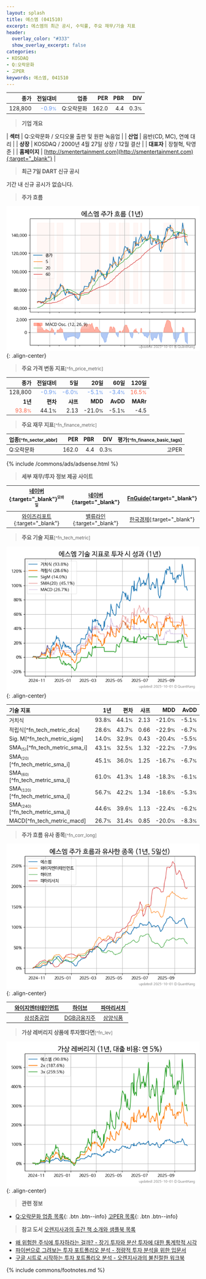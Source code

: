 ```yaml
---
layout: splash
title: 에스엠 (041510)
excerpt: 에스엠의 최근 공시, 수익률, 주요 재무/기술 지표
header:
  overlay_color: "#333"
  show_overlay_excerpt: false
categories:
- KOSDAQ
- Q:오락문화
- 고PER
keywords: 에스엠, 041510
---
```


| **종가** | **전일대비** | **업종** | **PER** | **PBR** | **DIV** |
| -------: | -----------: | -------: | ------: | ------: | ------: |
| 128,800 | <span style="color: cornflowerblue">-0.9<small>%</small></span> | Q:오락문화 | 162.0 | 4.4 | 0.3<small>%</small> |

<!-- more -->


> **기업 개요**<a id="company"></a>

| <span style="white-space:nowrap;">**섹터**</span> | Q:오락문화 / 오디오물 출판 및 원판 녹음업 |
| <span style="white-space:nowrap;">**산업**</span> | 음반(CD, MC), 연예 대리 |
| <span style="white-space:nowrap;">**상장**</span> | KOSDAQ / 2000년 4월 27일 상장 / 12월 결산 |
| <span style="white-space:nowrap;">**대표자**</span> | 장철혁, 탁영준 |
| <span style="white-space:nowrap;">**홈페이지**</span> | [http://smentertainment.com](http://smentertainment.com){:target="_blank"} |


> **최근 7일 DART 신규 공시**<a id="dart"></a>

기간 내 신규 공시가 없습니다.


> **주가 흐름**<a id="price"></a>

![041510](/stock/images/041510.png){: .align-center}


> **주요 가격 변동 지표**<small>[^fn_price_metric]</small>

| **종가** | **전일대비** | **5일** | **20일** | **60일** | **120일** |
| -------: | -----------: | ------: | -------: | -------: | --------: |
| 128,800 | <span style="color: cornflowerblue">-0.9<small>%</small></span> | <span style="color: cornflowerblue">-6.0<small>%</small></span> | <span style="color: cornflowerblue">-5.1<small>%</small></span> | <span style="color: cornflowerblue">-3.4<small>%</small></span> | <span style="color: tomato">16.5<small>%</small></span> |
| **1년** | **편차** | **샤프** | **MDD** | **AvDD** | **MARr** |
| <span style="color: tomato">93.8<small>%</small></span> | 44.1<small>%</small> | 2.13 | -21.0<small>%</small> | -5.1<small>%</small> | -4.5 |


> **주요 재무 지표**<small>[^fn_finance_metric]</small>

| **업종**<small>[^fn_sector_abbr]</small> | **PER** | **PBR** | **DIV** | **평가**<small>[^fn_finance_basic_tags]</small> |
| :--------------------------------------- | ------: | ------: | ------: | ----------------------------------------------: |
| Q:오락문화 | 162.0 | 4.4 | 0.3<small>%</small> | 고PER |



{% include /commons/ads/adsense.html %}

> **세부 재무/투자 정보 제공 사이트**

| [네이버](https://m.stock.naver.com/domestic/stock/041510/finance/summary){:target="_blank"}<sup><small>모바일</small></sup> | [네이버](https://finance.naver.com/item/coinfo.naver?code=041510){:target="_blank"} | [FnGuide](https://comp.fnguide.com/SVO2/ASP/SVD_Invest.asp?gicode=A041510&MenuYn=Y){:target="_blank"} |
| :---: | :---: | :---: |
| [와이즈리포트](https://comp.wisereport.co.kr/company/c1040001.aspx?cmp_cd=041510){:target="_blank"} | [밸류라인](https://www.valueline.co.kr/finance/summary/041510){:target="_blank"} | [한국경제](https://markets.hankyung.com/stock/041510/financial-summary){:target="_blank"} |


> **주요 기술 지표**<small>[^fn_tech_metric]</small>


![041510](/stock/images/041510_tech.png){: .align-center}

| **기술 지표** | **1년** | **편차** | **샤프** | **MDD** | **AvDD** |
| :------------ | ------: | -----------: | -------: | ------: | -------: |
| 거치식 | 93.8<small>%</small> | 44.1<small>%</small> | 2.13 | -21.0<small>%</small> | -5.1<small>%</small> |
| 적립식[^fn_tech_metric_dca] | 28.6<small>%</small> | 43.7<small>%</small> | 0.66 | -22.9<small>%</small> | -6.7<small>%</small> |
| Sig. M[^fn_tech_metric_sigm] | 14.0<small>%</small> | 32.9<small>%</small> | 0.43 | -20.4<small>%</small> | -5.5<small>%</small> |
| SMA<small><sub>(5)</sub></small>[^fn_tech_metric_sma_i] | 43.1<small>%</small> | 32.5<small>%</small> | 1.32 | -22.2<small>%</small> | -7.9<small>%</small> |
| SMA<small><sub>(20)</sub></small>[^fn_tech_metric_sma_i] | 45.1<small>%</small> | 36.0<small>%</small> | 1.25 | -16.7<small>%</small> | -6.7<small>%</small> |
| SMA<small><sub>(60)</sub></small>[^fn_tech_metric_sma_i] | 61.0<small>%</small> | 41.3<small>%</small> | 1.48 | -18.3<small>%</small> | -6.1<small>%</small> |
| SMA<small><sub>(120)</sub></small>[^fn_tech_metric_sma_i] | 56.7<small>%</small> | 42.2<small>%</small> | 1.34 | -18.6<small>%</small> | -5.3<small>%</small> |
| SMA<small><sub>(240)</sub></small>[^fn_tech_metric_sma_i] | 44.6<small>%</small> | 39.6<small>%</small> | 1.13 | -22.4<small>%</small> | -6.2<small>%</small> |
| MACD[^fn_tech_metric_macd] | 26.7<small>%</small> | 31.4<small>%</small> | 0.85 | -20.0<small>%</small> | -8.3<small>%</small> |


> **주가 흐름 유사 종목**<a id="corr"></a><small>[^fn_corr_long]</small>

![041510](/stock/images/041510_corr.png){: .align-center}

|       | [와이지엔터테인먼트](/122870/) | [하이브](/352820/) | [파마리서치](/214450/) |
| :---: | :------------------------------------: | :------------------------------------: | :------------------------------------: |
|       | [삼성중공업](/010140/) | [DGB금융지주](/139130/) | [삼양식품](/003230/) |


> **가상 레버리지 상품에 투자했다면**<a id="2x"></a><small>[^fn_lev]</small>

![041510](/stock/images/041510_2x.png){: .align-center}


> **관련 정보**

- [Q:오락문화 업종 목록](/stats/sector/kosdaq_업종_오락문화_종목/){: .btn .btn--info} [고PER 목록](/fn/fn_high_per/){: .btn .btn--info}

> **참고 도서** [오렌지사과의 출간 책 소개와 샘플북 목록](https://kongdori.tistory.com/691)

- [왜 위험한 주식에 투자하라는 걸까? - 장기 투자와 분산 투자에 대한 통계학적 시각](https://kongdori.tistory.com/421)
- [파이썬으로 그려보는 투자 포트폴리오 분석  - 정량적 투자 분석을 위한 입문서](https://kongdori.tistory.com/643)
- [구글 시트로 시작하는 투자 포트폴리오 분석 - 오렌지사과의 불친절한 워크북](https://kongdori.tistory.com/449)


{% include commons/footnotes.md %}